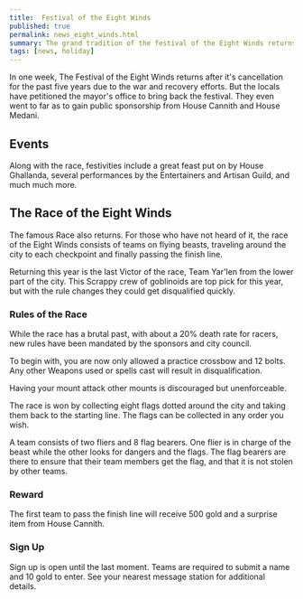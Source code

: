 ```yaml
---
title:  Festival of the Eight Winds
published: true
permalink: news_eight_winds.html
summary: The grand tradition of the festival of the Eight Winds returns.
tags: [news, holiday]
---
```

In one week, The Festival of the Eight Winds returns after it's cancellation for the past five years due to the war and recovery efforts. But the locals have petitioned the mayor's office to bring back the festival. They even went to far as to gain public sponsorship from House Cannith and House Medani.

## Events
Along with the race, festivities include a great feast put on by House Ghallanda, several performances by the Entertainers and Artisan Guild, and much much more.

## The Race of the Eight Winds
The famous Race also returns. For those who have not heard of it, the race of the Eight Winds consists of teams on flying beasts, traveling around the city to each checkpoint and finally passing the finish line.

Returning this year is the last Victor of the race, Team Yar'len from the lower part of the city. This Scrappy crew of goblinoids are top pick for this year, but with the rule changes they could get disqualified quickly.

### Rules of the Race
While the race has a brutal past, with about a 20% death rate for racers, new rules have been mandated by the sponsors and city council. 

To begin with, you are now only allowed a practice crossbow and 12 bolts. Any other Weapons used or spells cast will result in disqualification. 

Having your mount attack other mounts is discouraged but unenforceable. 

The race is won by collecting eight flags dotted around the city and taking them back to the starting line. The flags can be collected in any order you wish.

A team consists of two fliers and 8 flag bearers. One flier is in charge of the beast while the other looks for dangers and the flags. The flag bearers are there to ensure that their team members get the flag, and that it is not stolen by other teams.

### Reward
The first team to pass the finish line will receive 500 gold and a surprise item from House Cannith.

### Sign Up
Sign up is open until the last moment. Teams are required to submit a name and 10 gold to enter. See your nearest message station for additional details.